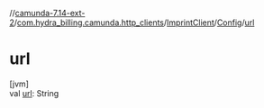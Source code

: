 //[camunda-7.14-ext-2](../../../../index.md)/[com.hydra_billing.camunda.http_clients](../../index.md)/[ImprintClient](../index.md)/[Config](index.md)/[url](url.md)

# url

[jvm]\
val [url](url.md): String
